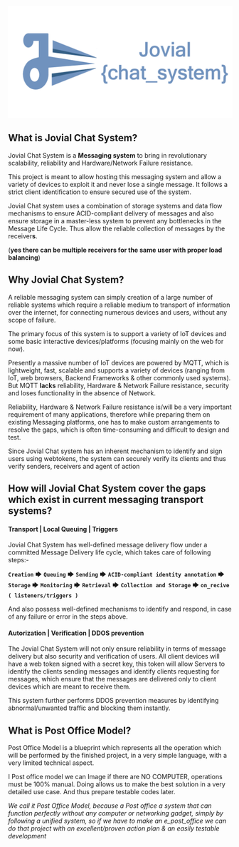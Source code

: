 ![](./chat_system_poster.png)

## What is Jovial Chat System?

Jovial Chat System is a **Messaging system** to bring in revolutionary scalability, reliability and Hardware/Network Failure resistance.

This project is meant to allow hosting this messaging system and allow a variety of devices to exploit it and never lose a single message. It follows a strict client identification to ensure secured use of the system.

Jovial Chat system uses a combination of storage systems and data flow mechanisms to ensure ACID-compliant delivery of messages and also ensure storage in a master-less system to prevent any bottlenecks in the Message Life Cycle. Thus allow the reliable collection of messages by the receiver**s**.

(**yes there can be multiple receivers for the same user with proper load balancing**)

## Why Jovial Chat System?

A reliable messaging system can simply creation of a large number of reliable systems which require a reliable medium to transport of information over the internet, for connecting numerous devices and users, without any scope of failure.

The primary focus of this system is to support a variety of IoT devices and some basic interactive devices/platforms (focusing mainly on the web for now).

Presently a massive number of IoT devices are powered by MQTT, which is lightweight, fast, scalable and supports a variety of devices (ranging from IoT, web browsers, Backend Frameworks & other commonly used systems). But MQTT **lacks** reliability, Hardware & Network Failure resistance, security and loses functionality in the absence of Network.

Reliability, Hardware & Network Failure resistance is/will be a very important requirement of many applications, therefore while preparing them on existing Messaging platforms, one has to make custom arrangements to resolve the gaps, which is often time-consuming and difficult to design and test.

Since Jovial Chat system has an inherent mechanism to identify and sign users using webtokens, the system can securely verify its clients and thus verify senders, receivers and agent of action

## How will Jovial Chat System cover the gaps which exist in current messaging transport systems?

#### Transport | Local Queuing | Triggers

Jovial Chat System has well-defined message delivery flow under a committed Message Delivery life cycle, which takes care of following steps:-

**`Creation`** 🡆 **`Queuing`** 🡆 **`Sending`** 🡆 **`ACID-compliant identity annotation`** 🡆 **`Storage`** 🡆  **`Monitoring`** 🡆 **`Retrieval`** 🡆 **`Collection and Storage`** 🡆 **`on_recive ( listeners/triggers )`**

And also possess well-defined mechanisms to identify and respond, in case of any failure or error in the steps above.

#### Autorization | Verification | DDOS prevention

The Jovial Chat System will not only ensure reliability in terms of message delivery but also security and verification of users. All client devices will have a web token signed with a secret key, this token will allow Servers to identify the clients sending messages and identify clients requesting for messages, which ensure that the messages are delivered only to client devices which are meant to receive them.

This system further performs DDOS prevention measures by identifying abnormal/unwanted traffic and blocking them instantly.

## What is Post Office Model?

Post Office Model is a blueprint which represents all the operation which will be performed by the finished project, in a very simple language, with a very limited technical aspect.

I Post office model we can Image if there are NO COMPUTER, operations must be 100% manual. 
Doing allows us to make the best solution in a very detailed use case. And thus prepare testable codes later.

*We call it Post Office Model, because a Post office a system that can function perfectly without any computer or networking gadget, simply by following a unified system, so if we have to make an e_post_office we can do that project with an excellent/proven action plan & an easily testable development*
